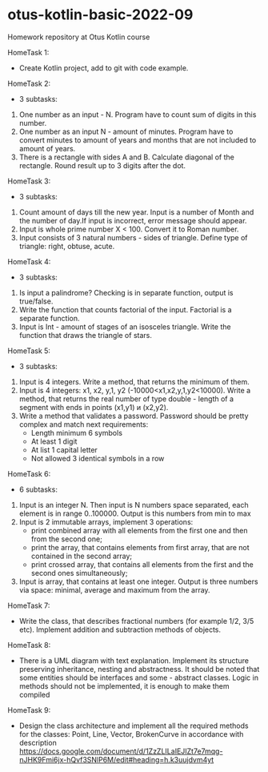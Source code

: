 # otus-kotlin-basic-2022-09

Homework repository at Otus Kotlin course

HomeTask 1:

- Create Kotlin project, add to git with code example.

HomeTask 2:

- 3 subtasks:

1) One number as an input - N. Program have to count sum of digits in this number.
2) One number as an input N - amount of minutes. Program have to convert minutes to amount of years and months that are
   not included to amount of years.
3) There is a rectangle with sides A and B. Calculate diagonal of the rectangle. Round result up to 3 digits after the
   dot.

HomeTask 3:

- 3 subtasks:

1) Count amount of days till the new year. Input is a number of Month and the number of day.If input is incorrect,
   error message should appear.
2) Input is whole prime number X < 100. Convert it to Roman number.
3) Input consists of 3 natural numbers - sides of triangle. Define type of triangle: right, obtuse, acute.

HomeTask 4:

- 3 subtasks:

1) Is input a palindrome? Checking is in separate function, output is true/false.
2) Write the function that counts factorial of the input. Factorial is a separate function.
3) Input is Int - amount of stages of an isosceles triangle. Write the function that draws the triangle of stars.

HomeTask 5:

- 3 subtasks:

1) Input is 4 integers. Write a method, that returns the minimum of them.
2) Input is 4 integers: x1, x2, y,1, у2 (-10000<x1,x2,y,1,у2<10000). Write a method, that returns the real number of
   type double - length of a segment with ends in points (x1,y1) и (x2,y2).
3) Write a method that validates a password. Password should be pretty complex and match next requirements:
    - Length minimum 6 symbols
    - At least 1 digit
    - At list 1 capital letter
    - Not allowed 3 identical symbols in a row

HomeTask 6:

- 6 subtasks:

1) Input is an integer N. Then input is N numbers space separated, each element is in range 0..100000. Output is this
   numbers from min to max
2) Input is 2 immutable arrays, implement 3 operations:
   - print combined array with all elements from the first one and then from the second one;
   - print the array, that contains elements from first array, that are not contained in the second array;
   - print crossed array, that contains all elements from the first and the second ones simultaneously;
3) Input is array, that contains at least one integer. Output is three numbers via space: minimal, average and maximum
   from the array.

HomeTask 7:

- Write the class, that describes fractional numbers (for example 1/2, 3/5 etc). Implement addition and subtraction
  methods of objects.

HomeTask 8:

- There is a UML diagram with text explanation. Implement its structure preserving inheritance, nesting and
  abstractness.
  It should be noted that some entities should be interfaces and some - abstract classes. Logic in methods should not be
  implemented, it is enough to make them compiled

HomeTask 9:

- Design the class architecture and implement all the required methods for the classes: Point, Line, Vector, BrokenCurve
  in accordance with description
  https://docs.google.com/document/d/1ZzZLILaIEJIZt7e7mqg-nJHK9Fmi6jx-hQvf3SNlP6M/edit#heading=h.k3uujdvm4yt